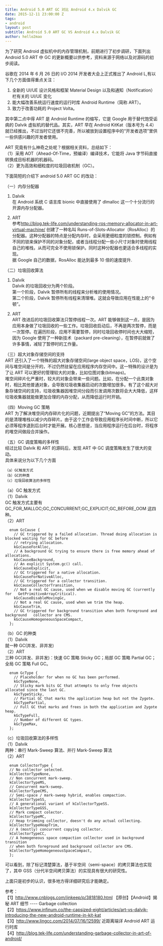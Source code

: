 ```yaml
---
title: Android 5.0 ART GC 对比 Android 4.x Dalvik GC
date: 2015-12-11 23:00:00 Z
tags:
- android
layout: post
subtitle: Android 5.0 ART GC VS Android 4.x Dalvik GC
author: hello2mao
---
```


为了研究 Android 虚拟机中的内存管理机制，前期进行了初步调研，下面列出 Android 5.0 ART 中 GC 的更新概要以供参考，资料来源于网络以及对源码的初步阅读。

谷歌在 2014 年 6 月 26 日的 I/O 2014 开发者大会上正式推出了 Android L,有以下几个方面值得重点关注：

1. 全新的 UI/UE 设计风格和框架 Material Design 以及和通知（Notification）栏有关的 UI/UE 变化
2. 能大幅改善系统运行速度的运行时库 Android Runtime（简称 ART）。
3. 致力于改善功耗的 Project Volta。

其中第二点中得 ART 是 Android Runtime 的缩写，它是 Google 用于替代饱受诟病的 Dalvik 虚拟机的替代品。其实，ART 早在 Android KitKat（版本号为 4.4）就已经推出，不过当时它还很不完善，所以被放到设置程序中的“开发者选项”里供一些供感兴趣的开发者使用。

ART 究竟有什么神奇之处呢？根据相关资料，总结如下：  
（1）采用 AOT（Ahead-Of-Time，预编译）编译技术，它能将 Java 字节码直接转换成目标机器的机器码。  
（2）更为高效和细粒度的垃圾回收机制（GC）。

下面简短的介绍下 android 5.0 ART GC 的改动：

（一）内存分配器

1. Dalvik  
   在 Android 系统 C 语言库 bionic 中直接使用了 dlmalloc 这一个十分流行的开源内存分配器。

2. ART  
   参考<http://blog.tek-life.com/understanding-ros-memory-allocator-in-art-virtual-machine/>
   创建了一种名叫 Runs-of-Slots-Allocator（RosAlloc）的分配器。这种分配器的特点是分配内存时，会采用更细粒度的锁控制。例如有不同的锁来保护不同的对象分配，或者当线程分配一些小尺寸对象时使用线程自己的堆栈，从而可完全不使用锁保护。同时这种分配器也更适合多线程的实现。  
   据 Google 自己的数据，RosAlloc 能达到最多 10 倍的速度提升.

（二）垃圾回收算法

1. Dalvik  
   Dalvik 的垃圾回收分为两个阶段。  
   第一个阶段，Dalvik 暂停所有的线程来分析堆的使用情况。  
   第二个阶段，Dalvik 暂停所有线程来清理堆。这就会导致应用在性能上的“卡顿”。

2. ART  
   ART 改进后的垃圾回收算法只暂停线程一次。ART 能够做到这一点，是因为应用本身做了垃圾回收的一些工作。垃圾回收启动后，不再是两次暂停，而是一次暂停。在遍历阶段，应用不需要暂停，同时垃圾回收停时间也大大缩短，因为 Google 使用了一种新技术（packard pre-cleaning），在暂停前就做了许多事情，减轻了暂停时的工作量。

（三）超大对象存储空间的支持  
ART 还引入了一个特殊的超大对象存储空间(large object space，LOS)，这个空间与堆空间是分开的，不过仍然驻留在应用程序内存空间中。这一特殊的设计是为了让 ART 可以更好的管理较大的对象，比如位图对象(bitmaps)。  
堆空间碎片化严重时，较大的对象会带来一些问题。比如，在分配一个此类对象时，相比其他普通对象，会导致垃圾收集器启动的次数增加很多。有了这个超大对象存储空间的支持，垃圾收集器因堆空间分段而引发调用次数将会大大降低，这样垃圾收集器就能做更加合理的内存分配，从而降低运行时开销。

（四）Moving GC 策略  
ART 为了解决堆空间内存碎片化的问题，近期提出了“Moving GC”的方法。其目的是清理堆栈以减少内存碎片。由于这个工作会导致应用程序长时间中断，所以它必须等程序退到后台时才能开展。核心思想是，当应用程序运行在后台时，将程序的堆空间做段合并操作。

（五）GC 调度策略的多样性  
经过比较 Dalvik 和 ART 的源码后，发现 ART 中 GC 调度策略发生了很大的变动。  
具体来说分为以下几个方面

    （a）GC触发方式
    （b）GC的种类
    （c）垃圾回收算法的多样性

（a）GC 触发方式  
（1）Dalvik  
 GC 触发方式主要有 GC_FOR_MALLOC;GC_CONCURRENT;GC_EXPLICIT;GC_BEFORE_OOM 这四种。  
（2）ART

```
  enum GcCause {
    // GC triggered by a failed allocation. Thread doing allocation is blocked waiting for GC before
    // retrying allocation.
    kGcCauseForAlloc,
    // A background GC trying to ensure there is free memory ahead of allocations.
    kGcCauseBackground,
    // An explicit System.gc() call.
    kGcCauseExplicit,
    // GC triggered for a native allocation.
    kGcCauseForNativeAlloc,
    // GC triggered for a collector transition.
    kGcCauseCollectorTransition,
    // Not a real GC cause, used when we disable moving GC (currently for   GetPrimitiveArrayCritical).
    kGcCauseDisableMovingGc,
    // Not a real GC cause, used when we trim the heap.
    kGcCauseTrim,
    // GC triggered for background transition when both foreground and background   collector are CMS.
    kGcCauseHomogeneousSpaceCompact,
  };
```

（b）GC 的种类  
（1）Dalvik  
就一种 GC(并发、非并发)  
（2）ART  
三种 GC(并发、非并发)：快速 GC 策略 Sticky GC；局部 GC 策略 Partial GC；全局 GC 策略 Full GC。

```
  enum GcType {
    // Placeholder for when no GC has been performed.
    kGcTypeNone,
    // Sticky mark bits GC that attempts to only free objects allocated since the last GC.
    kGcTypeSticky,
    // Partial GC that marks the application heap but not the Zygote.
    kGcTypePartial,
    // Full GC that marks and frees in both the application and Zygote heap.
    kGcTypeFull,
    // Number of different GC types.
    kGcTypeMax,
  };
```

（c）垃圾回收算法的多样性  
（1）Dalvik  
两种：串行 Mark-Sweep 算法、并行 Mark-Sweep 算法  
（2）ART

```
  enum CollectorType {
  // No collector selected.
  kCollectorTypeNone,
  // Non concurrent mark-sweep.
  kCollectorTypeMS,
  // Concurrent mark-sweep.
  kCollectorTypeCMS,
  // Semi-space / mark-sweep hybrid, enables compaction.
  kCollectorTypeSS,
  // A generational variant of kCollectorTypeSS.
  kCollectorTypeGSS,
  // Mark compact colector.
  kCollectorTypeMC,
  // Heap trimming collector, doesn't do any actual collecting.
  kCollectorTypeHeapTrim,
  // A (mostly) concurrent copying collector.
  kCollectorTypeCC,
  // A homogeneous space compaction collector used in background transition
  // when both foreground and background collector are CMS.
  kCollectorTypeHomogeneousSpaceCompact,
  };
```

可以看到，除了标记清楚算法，基于半空间（semi-space）的拷贝算法也实现了，其中 GSS（分代半空间拷贝算法）的实现具有很大的研究性。

上面只是初步的认识，很多地方得详细研究后才能确定。

参考：  
【1】<http://www.cnblogs.com/jinkeep/p/3818180.html> 【原创】【Android】揭秘 ART 细节 ---- Garbage collection  
【2】<https://www.infinum.co/the-capsized-eight/articles/art-vs-dalvik-introducing-the-new-android-runtime-in-kit-kat>  
【3】<http://www.lingcc.com/2014/07/16/12599/> 近距离端详 Android ART 运行时库  
【4】<http://blog.tek-life.com/understanding-garbage-collector-in-art-of-android/>
